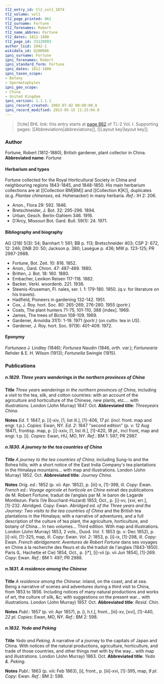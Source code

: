 ```yaml
---
tl2_entry_id: tl2_vol1_1074
tl2_volume: vol1
tl2_page_printed: 862
tl2_surname: Fortune
tl2_forenames: Robert
tl2_name_abbrev: Fortune
tl2_dates: 1812-1880
tl2_page_id: 33120993
author_lsid: 2842-1
wikidata_id: Q200666
ipni_surname: Fortune
ipni_forenames: Robert
ipni_standard_form: Fortune
ipni_dates: 1812-1880
ipni_taxon_scope: 
- Botany
- Spermatophytes
ipni_geo_scope: 
- China
- United Kingdom
ipni_version: 1.1.1.1
ipni_record_created: 2003-07-02 00:00:00.0
ipni_record_modified: 2013-05-15 11:25:04.0
---
```



> [!cite] BHL link: this entry starts at [page 862](https://www.biodiversitylibrary.org/page/33120993) of TL-2 Vol. I.
> Supporting pages: [[Abbreviations|abbreviations]], [[Layout key|layout key]].

### Author

Fortune, Robert (1812-1880), British gardener, plant collector in China. 
**Abbreviated name**: *Fortune*

#### Herbarium and types

Fortune collected for the Royal Horticultural Society in China and neighbouring regions 1843-1845, and 1848-1850. His main herbarium collections are at [[Collection BM|BM]] and [[Collection K|K]], duplicates (e.g. *Plantae chinenses*, ed. Hohenacker) in many herbaria.
*Ref*.: IH 2: 206.
- Anon., Flora 29: 592. 1846.
- Bretschneider, J. Bot. 32: 295-296. 1894.
- Urban, Gesch. Berlin-Dahlem 346. 1916.
- D'Arcy, Missouri Bot. Gard. Bull. 59(1): 24. 1971.

#### Bibliography and biography

AG (218) 5(3): 54; Barnhart 1: 561; BB p. 113; Bretschneider 403; CSP 2: 672, 12: 246; DNB 20: 50; Jackson p. 380; Lasègue p. 436; MW p. 123-125; PR 2987-2988.
- Fortune, Bot. Zeit. 10: 816. 1852.
- Anon., Gard. Chron. 47: 487-489. 1880.
- Britten, J. Bot. 18: 160. 1880.
- Embacher, Lexikon Reisen 117-118. 1882.
- Backer, Verkl. woordenb. 221. 1936.
- Steenis-Kruseman, Fl. nales, ser. I. 1: 179-180. 1950. (q.v. for literature on his travels).
- Hadfield, Pioneers in gardening 132-142. 1951.
- Cox, J. Roy. hort. Soc. 80: 265-269, 276-280. 1955 (portr.)
- Coats, The plant hunters 71-75, 101-110, 388 \[index\]. 1969.
- James, The trees of Bicton 108-109. 1969.
- Gardener, Arnoldia 31(1): 1-19. 1971 (portr.) (on cultiv. tea in US).
- Gardener, J. Roy. hort. Soc. 97(9): 401-409. 1972.

#### Eponymy

*Fortunaea* J. Lindley (1846); *Fortunea* Naudin (1846, *orth. var.*); *Fortunearia* Rehder & E. H. Wilson (1913); *Fortunella* Swingle (1915).

### Publications

##### n.1829. Three years wanderings in the northern provinces of China

**Title**
*Three years wanderings in the northern provinces of China*, including a visit to the tea, silk, and cotton countries: with an account of the agriculture and horticulture of the Chinese, new plants, etc.... with illustrations. London (John Murray) 1847. Oct.
**Abbreviated title**: *Threeyears China*.

**Notes**
*Ed. 1*: 1847, p. \[i\]-xiv, \[1, list ill.\], \[1\]-406, *17 pl*. (incl. front. map and engr. t.p.).
*Copies*: Ewan, NY.
*Ed. 2*: 1847 "second edition" (p. v: 12 Aug 1847), frontisp. map, p. \[i\]-xxiv, \[1, list ill.\], \[1\]-420, *18 pl*., incl front, map and engr. t.p. \[i\]. *Copies*: Ewan, HU, MO, NY.
*Ref*.: BM 1: 597; PR 2987.

##### n.1830. A journey to the tea countries of China

**Title**
*A journey to the tea countries of China*; including Sung-lo and the Bohea hills; with a short notice of the East India Company's tea plantations in the Himalaya mountains... with map and illustrations. London (John Murray) 1852. Oct.
**Abbreviated title**: *Journey China*.

**Notes**
*Orig. ed.*: 1852 (p. vii: Apr. 1852), p. \[iii\]-x, \[1\]-398, ill. *Copy*: Ewan.
*French ed*.: *Voyage agricole et horticole en Chine* extrait des publications de M. Robert Fortune; traduit de l’anglais par M. le baron de Lagarde Montlezun. Paris (Ve Bouchard-Huzard) 1853, Oct., p. \[i\]-xv, \[xvi, err.\], \[1\]-232. Abridged. *Copy*: Ewan.
*Abridged ed. of the Three years and the Journey*: *Two visits to the tea countries of China* and the British tea plantations in the Himalaya; with a narrative of adventures, and a full description of the culture of tea plant, the agriculture, horticulture, and botany of China... In two volumes... Third edition. With map and illustrations. London (John Murray) 1853, 2 vols., Duod.
*Vol. 1*: 1853 (p. v: Dec 1852), p. \[i\]-xiii, \[1\]-325, map, ill. *Copy*: Ewan.
*Vol. 2*: 1853, p. \[i\]-ix, \[1\]-298, ill. *Copy*: Ewan.
*French abridgement*: *Aventures de Robert Fortune* dans ses voyages en Chine à la recherche des fleurs et du thé traduit de l'anglais (1843-1850). Paris (L. Hachette et Cie) 1854, Oct., p. \[i\*\], \[i\]-vii \[p. vii Jun 1854\], \[1\]-269. *Copy*: Ewan.
*Ref*.: BM 1: 497; PR 2988.

##### n.1831. A residence among the Chinese

**Title**
*A residence among the Chinese*: inland, on the coast, and at sea. Being a narrative of scenes and adventures during a third visit to China, from 1853 to 1856. Including notices of many natural productions and works of art, the culture of silk, &c; with suggestions on the present war... with illustrations. London (John Murray) 1857. Oct.
**Abbreviated title**: *Resid. Chin.*

**Notes**
*Publ*.: 1857 (p. vii: Apr 1857), p. \[i, h.t.\], front., \[iii\]-xv, \[xvi\], \[1\]-440, *22 pl. Copies*: Ewan, MO, NY.
*Ref*.: BM 2: 598.

##### n.1832. Yedo and Peking

**Title**
*Yedo and Peking*. A narrative of a journey to the capitals of Japan and China. With notices of the natural productions, agriculture, horticulture, and trade of those countries, and other things met with by the way... with map and illustrations. London (John Murray) 1863. Oct.
**Abbreviated title**: *Yedo &. Peking*.

**Notes**
*Publ*.: 1863 (p. viii: Feb 1863), \[i\], front., p. \[iii\]-xvi, \[1\]-395, map, *9 pl. Copy*: Ewan.
*Ref*.: BM 2: 598.


